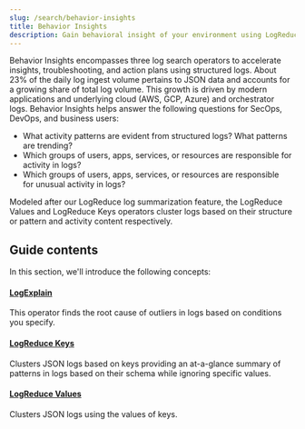 ```yaml
---
slug: /search/behavior-insights
title: Behavior Insights
description: Gain behavioral insight of your environment using LogReduce operators.
---
```


Behavior Insights encompasses three log search operators to accelerate insights, troubleshooting, and action plans using structured logs. About 23% of the daily log ingest volume pertains to JSON data and accounts for a growing share of total log volume. This growth is driven by modern applications and underlying cloud (AWS, GCP, Azure) and orchestrator logs. Behavior Insights helps answer the following questions for SecOps, DevOps, and business users:

* What activity patterns are evident from structured logs? What patterns are trending?
* Which groups of users, apps, services, or resources are responsible for activity in logs?
* Which groups of users, apps, services, or resources are responsible for unusual activity in logs?

Modeled after our LogReduce log summarization feature, the LogReduce Values and LogReduce Keys operators cluster logs based on their structure or pattern and activity content respectively.


## Guide contents

In this section, we'll introduce the following concepts:

<div className="box-wrapper" markdown="1">
<div className="box smallbox1 card">
  <div className="container">
  <a href="/docs/search/behavior-insights/logexplain"><h4>LogExplain</h4></a>
  <p>This operator finds the root cause of outliers in logs based on conditions you specify.</p>
  </div>
</div>
<div className="box smallbox2 card">
  <div className="container">
  <a href="/docs/search/behavior-insights/logexplain"><h4>LogReduce Keys</h4></a>
  <p>Clusters JSON logs based on keys providing an at-a-glance summary of patterns in logs based on their schema while ignoring specific values.</p>
  </div>
</div>
<div className="box smallbox3 card">
  <div className="container">
  <a href="/docs/search/behavior-insights/logreduce-values"><h4>LogReduce Values</h4></a>
  <p>Clusters JSON logs using the values of keys.</p>
  </div>
</div>
</div>
